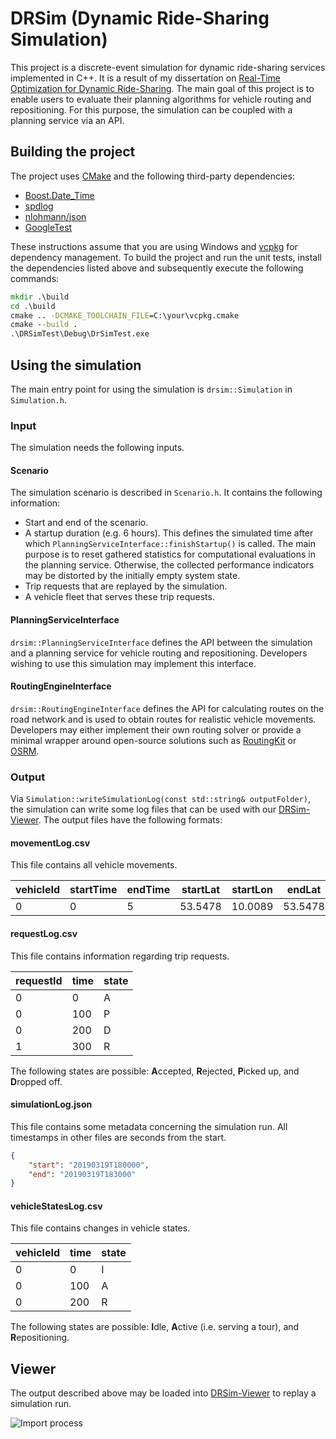 # DRSim (**D**ynamic **R**ide-Sharing **Sim**ulation)
This project is a discrete-event simulation for dynamic ride-sharing services implemented in C++. It is a result of my dissertation on [Real-Time Optimization for Dynamic Ride-Sharing](https://doi.org/10.5445/IR/1000158636). The main goal of this project is to enable users to evaluate their planning algorithms for vehicle routing and repositioning. For this purpose, the simulation can be coupled with a planning service via an API.

## Building the project
The project uses [CMake](https://cmake.org/) and the following third-party dependencies:
- [Boost.Date_Time](https://www.boost.org/doc/libs/1_75_0/doc/html/date_time.html)
- [spdlog](https://github.com/gabime/spdlog)
- [nlohmann/json](https://github.com/nlohmann/json)
- [GoogleTest](https://github.com/google/googletest)

These instructions assume that you are using Windows and [vcpkg](https://github.com/microsoft/vcpkg) for dependency management. To build the project and run the unit tests, install the dependencies listed above and subsequently execute the following commands:

```bat
mkdir .\build
cd .\build
cmake .. -DCMAKE_TOOLCHAIN_FILE=C:\your\vcpkg.cmake 
cmake --build .
.\DRSimTest\Debug\DrSimTest.exe
```

## Using the simulation
The main entry point for using the simulation is `drsim::Simulation` in `Simulation.h`.

### Input
The simulation needs the following inputs.

#### Scenario
The simulation scenario is described in `Scenario.h`. It contains the following information:
- Start and end of the scenario.
- A startup duration (e.g. 6 hours). This defines the simulated time after which `PlanningServiceInterface::finishStartup()` is called. The main purpose is to reset gathered statistics for computational evaluations in the planning service. Otherwise, the collected performance indicators may be distorted by the initially empty system state.
- Trip requests that are replayed by the simulation.
- A vehicle fleet that serves these trip requests.

#### PlanningServiceInterface
`drsim::PlanningServiceInterface` defines the API between the simulation and a planning service for vehicle routing and repositioning. Developers wishing to use this simulation may implement this interface.

#### RoutingEngineInterface
`drsim::RoutingEngineInterface` defines the API for calculating routes on the road network and is used to obtain routes for realistic vehicle movements. Developers may either implement their own routing solver or provide a minimal wrapper around open-source solutions such as [RoutingKit](https://github.com/RoutingKit/RoutingKit) or [OSRM](https://github.com/Project-OSRM/osrm-backend).

### Output
Via `Simulation::writeSimulationLog(const std::string& outputFolder)`, the simulation can write some log files that can be used with our [DRSim-Viewer](). The output files have the following formats:

#### movementLog.csv
This file contains all vehicle movements.

| vehicleId | startTime | endTime | startLat | startLon | endLat | endLon |
|-----------|-----------|---------|----------|----------|--------|--------|
|0          |0          |5        |53.5478   |10.0089   |53.5478 |10.0089 |

#### requestLog.csv
This file contains information regarding trip requests.

| requestId | time | state | 
|-----------|------|-------|
|0          |0     |A      |
|0          |100   |P      |
|0          |200   |D      |
|1          |300   |R      |

The following states are possible: **A**ccepted, **R**ejected, **P**icked up, and **D**ropped off.

#### simulationLog.json
This file contains some metadata concerning the simulation run. All timestamps in other files are seconds from the start.

```json
{
    "start": "20190319T180000",
    "end": "20190319T183000"
}
```

#### vehicleStatesLog.csv
This file contains changes in vehicle states.

| vehicleId | time | state | 
|-----------|------|-------|
|0          |0     |I      |
|0          |100   |A      |
|0          |200   |R      |

The following states are possible: **I**dle, **A**ctive (i.e. serving a tour), and **R**epositioning.

## Viewer
The output described above may be loaded into [DRSim-Viewer](https://github.com/martin-pouls/DRSim-Viewer) to replay a simulation run.

![Import process](https://i.imgur.com/DAccDWT.gif)